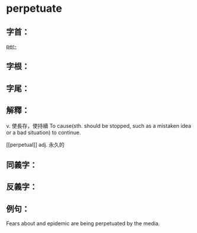# perpetuate


## 字首：
[per-](/Root%20Prefix%20and%20Suffix/P/per-.md)

## 字根：

## 字尾：


## 解釋：
v.
使長存，使持續
To cause(sth. should be stopped, such as a mistaken idea or a bad situation) to continue.


[[perpetual]]
adj.
永久的

## 同義字：

## 反義字：

## 例句：
Fears about and epidemic are being perpetuated by the media.

